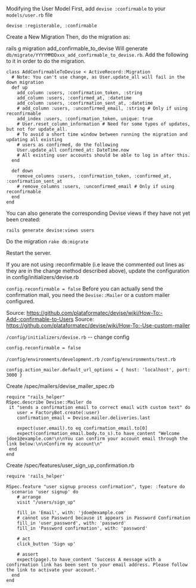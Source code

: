 Modifying the User Model
First, add `devise :confirmable` to your `models/user.rb` file
```
devise :registerable, :confirmable
```

Create a New Migration
Then, do the migration as:

rails g migration add_confirmable_to_devise
Will generate `db/migrate/YYYYMMDDxxx_add_confirmable_to_devise.rb`. Add the following to it in order to do the migration.

```
class AddConfirmableToDevise < ActiveRecord::Migration
  # Note: You can't use change, as User.update_all will fail in the down migration
  def up
    add_column :users, :confirmation_token, :string
    add_column :users, :confirmed_at, :datetime
    add_column :users, :confirmation_sent_at, :datetime
    # add_column :users, :unconfirmed_email, :string # Only if using reconfirmable
    add_index :users, :confirmation_token, unique: true
    # User.reset_column_information # Need for some types of updates, but not for update_all.
    # To avoid a short time window between running the migration and updating all existing
    # users as confirmed, do the following
    User.update_all confirmed_at: DateTime.now
    # All existing user accounts should be able to log in after this.
  end

  def down
    remove_columns :users, :confirmation_token, :confirmed_at, :confirmation_sent_at
    # remove_columns :users, :unconfirmed_email # Only if using reconfirmable
  end
end
```

You can also generate the corresponding Devise views if they have not yet been created:
```
rails generate devise:views users
```
Do the migration `rake db:migrate`

Restart the server.

If you are not using :reconfirmable (i.e leave the commented out lines as they are in the change method described above), update the configuration in config/initializers/devise.rb

`config.reconfirmable = false`
Before you can actually send the confirmation mail, you need the `Devise::Mailer` or a custom mailer configured.

Source: https://github.com/plataformatec/devise/wiki/How-To:-Add-:confirmable-to-Users
Source: https://github.com/plataformatec/devise/wiki/How-To:-Use-custom-mailer

`/config/initializers/devise.rb` -- change config
```
config.reconfirmable = false
```
`/config/environments/development.rb`
`/config/environments/test.rb`
```
config.action_mailer.default_url_options = { host: 'localhost', port: 3000 }  
```
Create /spec/mailers/devise_mailer_spec.rb

```
require "rails_helper"
RSpec.describe Devise::Mailer do
 it "sends a confirmation email to correct email with custom text" do
    user = FactoryBot.create(:user)
    confirmation_email = Devise.mailer.deliveries.last

    expect(user.email).to eq confirmation_email.to[0]
    expect(confirmation_email.body.to_s).to have_content "Welcome jdoe1@example.com!\n\nYou can confirm your account email through the link below:\n\nConfirm my account\n"
 end 
end

```

Create /spec/features/user_sign_up_confirmation.rb

```
require 'rails_helper'

RSpec.feature "user signup process confirmation", type: :feature do
  scenario 'user signup' do
    # arrange
    visit "/users/sign_up"
    
    fill_in 'Email', with: 'jdoe@example.com'
    # cannot use Password because it appears in Password Confirmation
    fill_in 'user_password', with: 'password'
    fill_in 'Password confirmation', with: 'password'

    # act
    click_button 'Sign up'

    # assert
    expect(page).to have_content 'Success A message with a confirmation link has been sent to your email address. Please follow the link to activate your account.' 
  end
end

```
